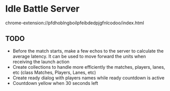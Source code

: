 # Idle Battle Server

chrome-extension://pfdhoblngboilpfeibdedpjgfnlcodoo/index.html

## TODO
* Before the match starts, make a few echos to the server to calculate the average latency.
It can be used to move forward the units when receiving the launch action
* Create collections to handle more efficiently the matches, players, lanes, etc (class Matches, Players, Lanes, etc)
* Create ready dialog with players names while ready countdown is active
* Countdown yellow when 30 seconds left